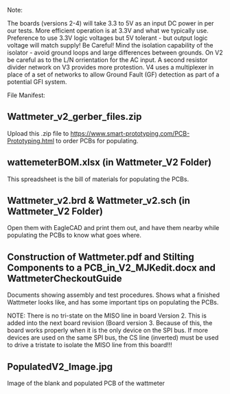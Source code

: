 Note:

The boards (versions 2-4) will take 3.3 to 5V as an input DC power in per our tests.  More efficient operation is at 3.3V and what we typically use.  Preference to use 3.3V logic voltages but 5V tolerant - but output logic voltage will match supply!  Be Careful!
Mind the isolation capability of the isolator - avoid ground loops and large differences between grounds.  On V2 be careful as to the L/N orrientation for the AC input.  A second resistor divider network on V3 provides more protestion.  V4 uses a multiplexer in place of a set of networks to allow Ground Fault (GF) detection as part of a potential GFI system.

File Manifest: 

Wattmeter_v2_gerber_files.zip
------------------------------
Upload this .zip file to https://www.smart-prototyping.com/PCB-Prototyping.html to order PCBs for populating.


wattemeterBOM.xlsx (in Wattmeter_V2 Folder)
-------------------
This spreadsheet is the bill of materials for populating the PCBs.


Wattmeter_v2.brd & Wattmeter_v2.sch (in Wattmeter_V2 Folder)
------------------------------------
Open them with EagleCAD and print them out, and have them nearby while populating the PCBs to know what goes where.



Construction of Wattmeter.pdf and Stilting Components to a PCB_in_V2_MJKedit.docx and WattmeterCheckoutGuide
-----------------------------
Documents showing assembly and test procedures.
Shows what a finished Wattmeter looks like, and has some important tips on populating the PCBs.  

NOTE: There is no tri-state on the MISO line in board Version 2.  This is added into the next board revision (Board version 3.  Because of this, the board works properly when it is the only device on the SPI bus.  If more devices are used on the same SPI bus, the CS line (inverted) must be used to drive a tristate to isolate the MISO line from this board!!! 

PopulatedV2_Image.jpg
-----------------------------
Image of the blank and populated PCB of the wattmeter
